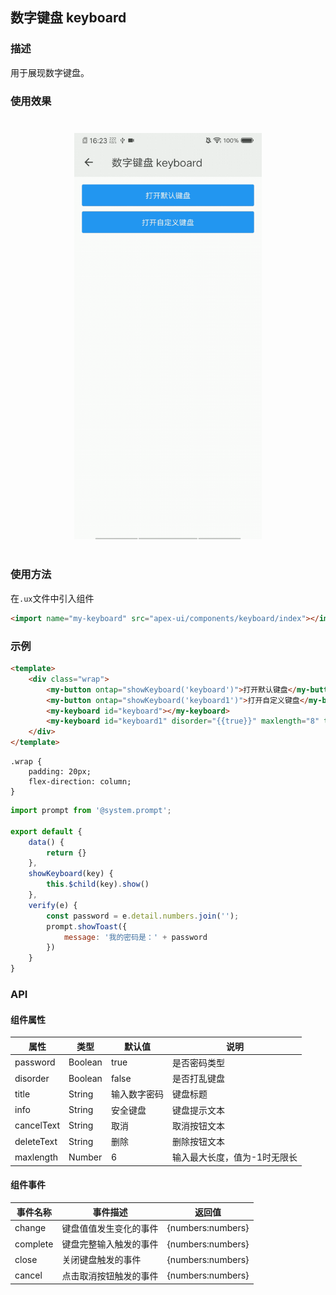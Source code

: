 ## 数字键盘 keyboard

### 描述

用于展现数字键盘。

### 使用效果

<div style="text-align: center;margin: 40px;"><img src="../assets/keyboard.gif" alt="keyboard" style="width:300px" /></div>

### 使用方法

在`.ux`文件中引入组件

```html
<import name="my-keyboard" src="apex-ui/components/keyboard/index"></import>
```

### 示例

```html
<template>
    <div class="wrap">
        <my-button ontap="showKeyboard('keyboard')">打开默认键盘</my-button>
        <my-button ontap="showKeyboard('keyboard1')">打开自定义键盘</my-button>
        <my-keyboard id="keyboard"></my-keyboard>
        <my-keyboard id="keyboard1" disorder="{{true}}" maxlength="8" title="我的密码" info="数字键盘" oncomplete="verify()"></my-keyboard>
    </div>
</template>
```

```less
.wrap {
    padding: 20px;
    flex-direction: column;
}
```

```javascript
import prompt from '@system.prompt';

export default {
    data() {
        return {}
    },
    showKeyboard(key) {
        this.$child(key).show()
    },
    verify(e) {
        const password = e.detail.numbers.join('');
        prompt.showToast({
            message: '我的密码是：' + password
        })
    }
}
```

### API

#### 组件属性

| 属性       | 类型    | 默认值       | 说明                         |
| ---------- | ------- | ------------ | ---------------------------- |
| password   | Boolean | true         | 是否密码类型                 |
| disorder   | Boolean | false        | 是否打乱键盘                 |
| title      | String  | 输入数字密码 | 键盘标题                     |
| info       | String  | 安全键盘     | 键盘提示文本                 |
| cancelText | String  | 取消         | 取消按钮文本                 |
| deleteText | String  | 删除         | 删除按钮文本                 |
| maxlength  | Number  | 6            | 输入最大长度，值为-1时无限长 |

#### 组件事件

| 事件名称 | 事件描述               | 返回值            |
| -------- | ---------------------- | ----------------- |
| change   | 键盘值值发生变化的事件 | {numbers:numbers} |
| complete | 键盘完整输入触发的事件 | {numbers:numbers} |
| close    | 关闭键盘触发的事件     | {numbers:numbers} |
| cancel   | 点击取消按钮触发的事件 | {numbers:numbers} |
